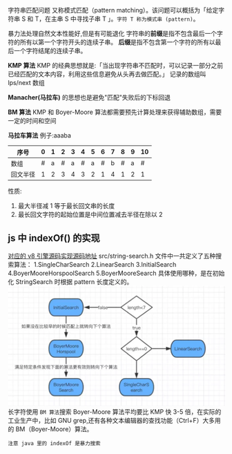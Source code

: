 字符串匹配问题
又称模式匹配（pattern matching）。该问题可以概括为「给定字符串 S 和 T，在主串 S 中寻找子串 T 」。`字符 T 称为模式串 (pattern)`。

暴力法处理自然文本性能好,但是有可能退化
字符串的**前缀**是指不包含最后一个字符的所有以第一个字符开头的连续子串。
**后缀**是指不包含第一个字符的所有以最后一个字符结尾的连续子串。

**KMP 算法**
KMP 的经典思想就是:「当出现字符串不匹配时，可以记录一部分之前已经匹配的文本内容，利用这些信息避免从头再去做匹配。」
记录的数组叫 lps/next 数组

**Manacher(马拉车)** 的思想也是避免"匹配"失败后的下标回退

**BM 算法**
KMP 和 Boyer-Moore 算法都需要预先计算处理来获得辅助数组，需要一定的时间和空间

**马拉车算法**
例子:aaaba

| 序号     | 0   | 1   | 2   | 3   | 4   | 5   | 6   | 7   | 8   | 9   | 10  |
| -------- | --- | --- | --- | --- | --- | --- | --- | --- | --- | --- | --- |
| 数组     | #   | a   | #   | a   | #   | a   | #   | b   | #   | a   | #   |
| 回文半径 | 1   | 2   | 3   | 4   | 3   | 2   | 1   | 4   | 1   | 2   | 1   |

性质:

1. 最大半径减 1 等于最长回文串的长度
2. 最长回文字符的起始位置是中间位置减去半径在除以 2

## js 中 indexOf() 的实现

[对应的 v8 引擎源码实现源码地址](<[https://link](https://www.infoq.cn/link?target=https%3A%2F%2Fgithub.com%2Fv8%2Fv8%2Fblob%2Fmaster%2Fsrc%2Fstring-search.h)>)
src/string-search.h 文件中一共定义了五种搜索算法：
1.SingleCharSearch
2.LinearSearch
3.InitialSearch
4.BoyerMooreHorspoolSearch
5.BoyerMooreSearch
具体使用哪种，是在初始化 StringSearch 时根据 pattern 长度定义的。
![](image/note/1651142004492.png)
长字符使用 `BM 算法`搜索
Boyer-Moore 算法平均要比 KMP 快 3-5 倍，在实际的工业生产中，比如 GNU grep,还有各种文本编辑器的查找功能（Ctrl+F）大多用的 BM（Boyer-Moore）算法。

`注意 java 里的 indexOf 是暴力搜索`
